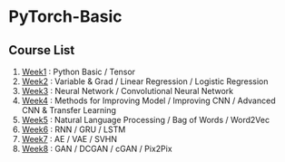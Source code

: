 # PyTorch-Basic

## Course List  
1. [Week1](Week1) : Python Basic / Tensor
2. [Week2](Week2) : Variable & Grad / Linear Regression / Logistic Regression
3. [Week3](Week3) : Neural Network / Convolutional Neural Network
4. [Week4](Week4) : Methods for Improving Model / Improving CNN / Advanced CNN & Transfer Learning
5. [Week5](Week5) : Natural Language Processing / Bag of Words / Word2Vec
6. [Week6](Week6) : RNN / GRU / LSTM
7. [Week7](Week7) : AE / VAE / SVHN
8. [Week8](Week8) : GAN / DCGAN / cGAN / Pix2Pix